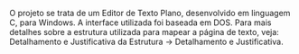 O projeto se trata de um Editor de Texto Plano, desenvolvido em linguagem C, para Windows.
A interface utilizada foi baseada em DOS.
Para mais detalhes sobre a estrutura utilizada para mapear a página de texto, veja: Detalhamento e Justificativa da Estrutura -> Detalhamento e Justificativa.

